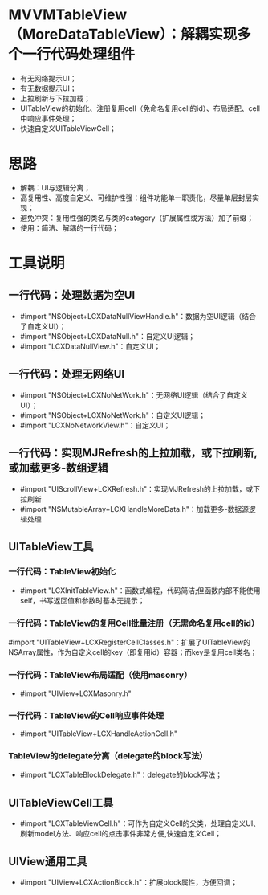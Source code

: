 # MVVMTableView（MoreDataTableView）：解耦实现多个一行代码处理组件
* 有无网络提示UI；
* 有无数据提示UI；
* 上拉刷新与下拉加载；
* UITableView的初始化、注册复用cell（免命名复用cell的id）、布局适配、cell中响应事件处理；
* 快速自定义UITableViewCell；

# 思路
* 解耦：UI与逻辑分离；
* 高复用性、高度自定义、可维护性强：组件功能单一职责化，尽量单层封层实现；
* 避免冲突：复用性强的类名与类的category（扩展属性或方法）加了前缀；
* 使用：简洁、解耦的一行代码；

# 工具说明
## 一行代码：处理数据为空UI
* #import "NSObject+LCXDataNullViewHandle.h"：数据为空UI逻辑（结合了自定义UI）；
* #import "NSObject+LCXDataNull.h"：自定义UI逻辑；
* #import "LCXDataNullView.h"：自定义UI；

## 一行代码：处理无网络UI
* #import "NSObject+LCXNoNetWork.h"：无网络UI逻辑（结合了自定义UI）；
* #import "NSObject+LCXNoNetWork.h"：自定义UI逻辑；
* #import "LCXNoNetworkView.h"：自定义UI；

## 一行代码：实现MJRefresh的上拉加载，或下拉刷新,或加载更多-数组逻辑
* #import "UIScrollView+LCXRefresh.h"：实现MJRefresh的上拉加载，或下拉刷新
* #import "NSMutableArray+LCXHandleMoreData.h"：加载更多-数据源逻辑处理

##  UITableView工具
### 一行代码：TableView初始化
* #import "LCXInitTableView.h"：函数式编程，代码简洁;但函数内部不能使用self，书写返回值和参数时基本无提示；
### 一行代码：TableView的复用Cell批量注册（无需命名复用cell的id）
#import "UITableView+LCXRegisterCellClasses.h"：扩展了UITableView的NSArray属性，作为自定义cell的key（即复用id）容器；而key是复用cell类名；
### 一行代码：TableView布局适配（使用masonry）
* #import "UIView+LCXMasonry.h"
### 一行代码：TableView的Cell响应事件处理
* #import "UITableView+LCXHandleActionCell.h"
### TableView的delegate分离（delegate的block写法）
* #import "LCXTableBlockDelegate.h"：delegate的block写法；

## UITableViewCell工具
* #import "LCXTableViewCell.h"：可作为自定义Cell的父类，处理自定义UI、刷新model方法、响应cell的点击事件非常方便,快速自定义Cell；

## UIView通用工具
* #import "UIView+LCXActionBlock.h"：扩展block属性，方便回调；

